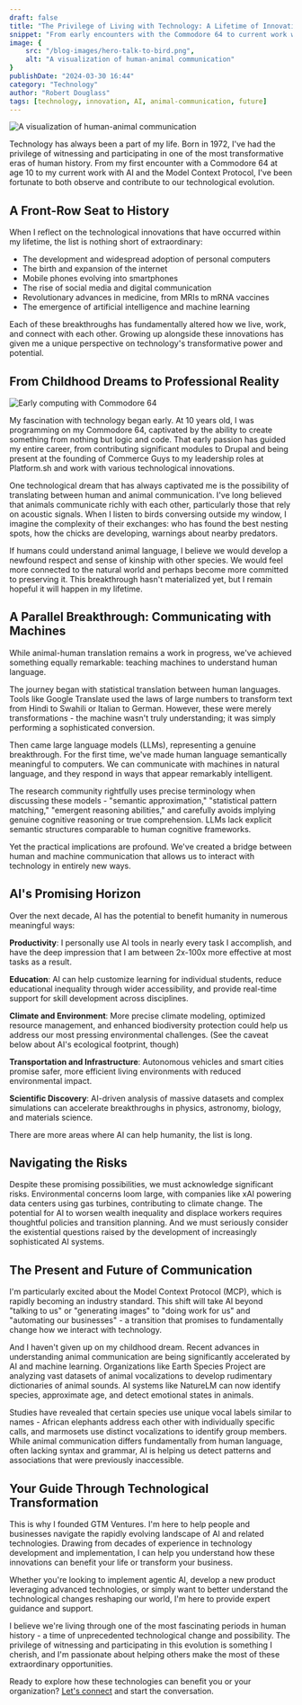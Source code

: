 ```yaml
---
draft: false
title: "The Privilege of Living with Technology: A Lifetime of Innovation"
snippet: "From early encounters with the Commodore 64 to current work with AI and the Model Context Protocol, explore a journey through one of the most transformative eras in human history."
image: {
    src: "/blog-images/hero-talk-to-bird.png",
    alt: "A visualization of human-animal communication"
}
publishDate: "2024-03-30 16:44"
category: "Technology"
author: "Robert Douglass"
tags: [technology, innovation, AI, animal-communication, future]
---
```


![A visualization of human-animal communication](/blog-images/hero-talk-to-bird.png)

Technology has always been a part of my life. Born in 1972, I've had the privilege of witnessing and participating in one of the most transformative eras of human history. From my first encounter with a Commodore 64 at age 10 to my current work with AI and the Model Context Protocol, I've been fortunate to both observe and contribute to our technological evolution.

## A Front-Row Seat to History

When I reflect on the technological innovations that have occurred within my lifetime, the list is nothing short of extraordinary:

- The development and widespread adoption of personal computers
- The birth and expansion of the internet
- Mobile phones evolving into smartphones 
- The rise of social media and digital communication
- Revolutionary advances in medicine, from MRIs to mRNA vaccines
- The emergence of artificial intelligence and machine learning

Each of these breakthroughs has fundamentally altered how we live, work, and connect with each other. Growing up alongside these innovations has given me a unique perspective on technology's transformative power and potential.

## From Childhood Dreams to Professional Reality

![Early computing with Commodore 64](/blog-images/cw64-agi.png)

My fascination with technology began early. At 10 years old, I was programming on my Commodore 64, captivated by the ability to create something from nothing but logic and code. That early passion has guided my entire career, from contributing significant modules to Drupal and being present at the founding of Commerce Guys to my leadership roles at Platform.sh and work with various technological innovations.

One technological dream that has always captivated me is the possibility of translating between human and animal communication. I've long believed that animals communicate richly with each other, particularly those that rely on acoustic signals. When I listen to birds conversing outside my window, I imagine the complexity of their exchanges: who has found the best nesting spots, how the chicks are developing, warnings about nearby predators.

If humans could understand animal language, I believe we would develop a newfound respect and sense of kinship with other species. We would feel more connected to the natural world and perhaps become more committed to preserving it. This breakthrough hasn't materialized yet, but I remain hopeful it will happen in my lifetime.

## A Parallel Breakthrough: Communicating with Machines

While animal-human translation remains a work in progress, we've achieved something equally remarkable: teaching machines to understand human language.

The journey began with statistical translation between human languages. Tools like Google Translate used the laws of large numbers to transform text from Hindi to Swahili or Italian to German. However, these were merely transformations - the machine wasn't truly understanding; it was simply performing a sophisticated conversion.

Then came large language models (LLMs), representing a genuine breakthrough. For the first time, we've made human language semantically meaningful to computers. We can communicate with machines in natural language, and they respond in ways that appear remarkably intelligent.

The research community rightfully uses precise terminology when discussing these models - "semantic approximation," "statistical pattern matching," "emergent reasoning abilities," and carefully avoids implying genuine cognitive reasoning or true comprehension. LLMs lack explicit semantic structures comparable to human cognitive frameworks.

Yet the practical implications are profound. We've created a bridge between human and machine communication that allows us to interact with technology in entirely new ways.

## AI's Promising Horizon

Over the next decade, AI has the potential to benefit humanity in numerous meaningful ways:

**Productivity**: I personally use AI tools in nearly every task I accomplish, and have the deep impression that I am between 2x-100x more effective at most tasks as a result. 

**Education**: AI can help customize learning for individual students, reduce educational inequality through wider accessibility, and provide real-time support for skill development across disciplines. 

**Climate and Environment**: More precise climate modeling, optimized resource management, and enhanced biodiversity protection could help us address our most pressing environmental challenges. (See the caveat below about AI's ecological footprint, though)

**Transportation and Infrastructure**: Autonomous vehicles and smart cities promise safer, more efficient living environments with reduced environmental impact.

**Scientific Discovery**: AI-driven analysis of massive datasets and complex simulations can accelerate breakthroughs in physics, astronomy, biology, and materials science.

There are more areas where AI can help humanity, the list is long.

## Navigating the Risks

Despite these promising possibilities, we must acknowledge significant risks. Environmental concerns loom large, with companies like xAI powering data centers using gas turbines, contributing to climate change. The potential for AI to worsen wealth inequality and displace workers requires thoughtful policies and transition planning. And we must seriously consider the existential questions raised by the development of increasingly sophisticated AI systems.

## The Present and Future of Communication

I'm particularly excited about the Model Context Protocol (MCP), which is rapidly becoming an industry standard. This shift will take AI beyond "talking to us" or "generating images" to "doing work for us" and "automating our businesses" - a transition that promises to fundamentally change how we interact with technology.

And I haven't given up on my childhood dream. Recent advances in understanding animal communication are being significantly accelerated by AI and machine learning. Organizations like Earth Species Project are analyzing vast datasets of animal vocalizations to develop rudimentary dictionaries of animal sounds. AI systems like NatureLM can now identify species, approximate age, and detect emotional states in animals.

Studies have revealed that certain species use unique vocal labels similar to names - African elephants address each other with individually specific calls, and marmosets use distinct vocalizations to identify group members. While animal communication differs fundamentally from human language, often lacking syntax and grammar, AI is helping us detect patterns and associations that were previously inaccessible.

## Your Guide Through Technological Transformation

This is why I founded GTM Ventures. I'm here to help people and businesses navigate the rapidly evolving landscape of AI and related technologies. Drawing from decades of experience in technology development and implementation, I can help you understand how these innovations can benefit your life or transform your business.

Whether you're looking to implement agentic AI, develop a new product leveraging advanced technologies, or simply want to better understand the technological changes reshaping our world, I'm here to provide expert guidance and support.

I believe we're living through one of the most fascinating periods in human history - a time of unprecedented technological change and possibility. The privilege of witnessing and participating in this evolution is something I cherish, and I'm passionate about helping others make the most of these extraordinary opportunities.

Ready to explore how these technologies can benefit you or your organization? [Let's connect](https://gtm-ventures.com/contact) and start the conversation.
